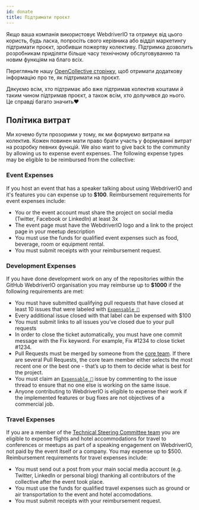 ```yaml
---
id: donate
title: Підтримати проєкт
---
```


Якщо ваша компанія використовує WebdriverIO та отримує від цього користь, будь ласка, попросіть свого керівника або відділ маркетингу підтримати проєкт, зробивши пожертву колективу. Підтримка дозволить розробникам приділяти більше часу технічному обслуговуванню та новим функціям на благо всіх.

Перегляньте нашу [OpenCollective сторінку](https://opencollective.com/webdriverio), щоб отримати додаткову інформацію про те, як підтримати на проєкт.

Дякуємо всім, хто підтримає або вже підтримав колектив коштами й таким чином підтримав проєкт, а також всім, хто долучився до нього. Це справді багато значить❤️

## Політика витрат

Ми хочемо бути прозорими у тому, як ми формуємо витрати на колектив. Кожен повинен мати право брати участь у формуванні витрат на розробку певних функцій. We also want to give back to the community by allowing us to expense event expenses. The following expense types may be eligible to be reimbursed from the collective:

### Event Expenses

If you host an event that has a speaker talking about using WebdriverIO and it's features you can expense up to __$100__. Reimbursement requirements for event expenses include:

- You or the event account must share the project on social media (Twitter, Facebook or LinkedIn) at least 3x
- The event page must have the WebdriverIO logo and a link to the project page in your meetup description
- You must use the funds for qualified event expenses such as food, beverage, room or equipment rental.
- You must submit receipts with your reimbursement request.

### Development Expenses

If you have done development work on any of the repositories within the GitHub WebdriverIO organisation you may reimburse up to __$1000__ if the following requirements are met:

- You must have submitted qualifying pull requests that have closed at least 10 issues that were labeled with [`Expensable 💸`](https://github.com/webdriverio/webdriverio/labels/Expensable%20%F0%9F%92%B8)
- Every additional issue closed with that label can be expensed with $100
- You must submit links to all issues you’ve closed due to your pull requests
- In order to close the ticket automatically, you must have one commit message with the Fix keyword. For example, Fix #1234 to close ticket #1234.
- Pull Requests must be merged by someone from the [core team](https://github.com/webdriverio/webdriverio/blob/main/AUTHORS.md#tsc-technical-steering-committee). If there are several Pull Requests, the core team member either selects the most recent one or the best one - that’s up to them to decide what is best for the project.
- You must claim an [`Expensable 💸`](https://github.com/webdriverio/webdriverio/labels/Expensable%20%F0%9F%92%B8) issue by commenting to the issue thread to ensure that no one else is working on the same issue.
- Anyone contributing to WebdriverIO is eligible to expense their work if the implemented features or bug fixes are not objectives of a commercial job.

### Travel Expenses

If you are a member of the [Technical Steering Committee team](https://github.com/webdriverio/webdriverio/blob/main/AUTHORS.md#tsc-technical-steering-committee) you are eligible to expense flights and hotel accommodations for travel to conferences or meetups as part of a speaking engagement on WebdriverIO, not paid by the event itself or a company. You may expense up to $500. Reimbursement requirements for travel expenses include:

- You must send out a post from your main social media account (e.g. Twitter, LinkedIn or personal blog) thanking all contributors of the collective after the event took place.
- You must use the funds for qualified travel expenses such as ground or air transportation to the event and hotel accomodations.
- You must submit receipts with your reimbursement request.
